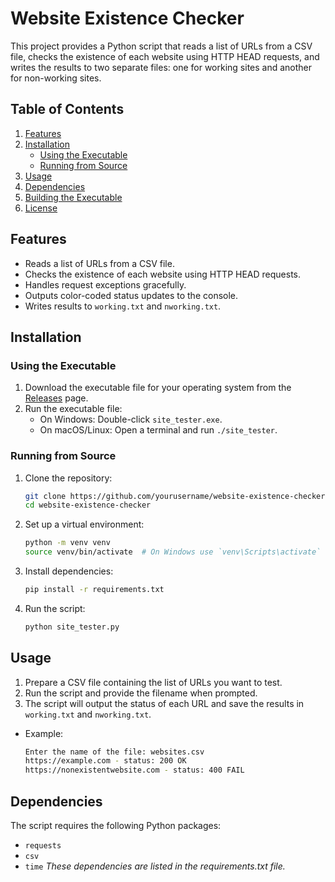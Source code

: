 # Website Existence Checker

This project provides a Python script that reads a list of URLs from a CSV file, checks the existence of each website using HTTP HEAD requests, and writes the results to two separate files: one for working sites and another for non-working sites.

## Table of Contents

1. [Features](#features)
2. [Installation](#installation)
    - [Using the Executable](#using-the-executable)
    - [Running from Source](#running-from-source)
3. [Usage](#usage)
4. [Dependencies](#dependencies)
5. [Building the Executable](#building-the-executable)
6. [License](#license)

## Features

- Reads a list of URLs from a CSV file.
- Checks the existence of each website using HTTP HEAD requests.
- Handles request exceptions gracefully.
- Outputs color-coded status updates to the console.
- Writes results to `working.txt` and `nworking.txt`.

## Installation

### Using the Executable

1. Download the executable file for your operating system from the [Releases](https://github.com/yourusername/website-existence-checker/releases) page.
2. Run the executable file:
    - On Windows: Double-click `site_tester.exe`.
    - On macOS/Linux: Open a terminal and run `./site_tester`.

### Running from Source

1. Clone the repository:
    ```bash
    git clone https://github.com/yourusername/website-existence-checker.git
    cd website-existence-checker
    ```

2. Set up a virtual environment:
    ```bash
    python -m venv venv
    source venv/bin/activate  # On Windows use `venv\Scripts\activate`
    ```

3. Install dependencies:
    ```bash
    pip install -r requirements.txt
    ```

4. Run the script:
    ```bash
    python site_tester.py
    ```

## Usage

1. Prepare a CSV file containing the list of URLs you want to test.
2. Run the script and provide the filename when prompted.
3. The script will output the status of each URL and save the results in `working.txt` and `nworking.txt`.

- Example:
    ```bash
    Enter the name of the file: websites.csv
    https://example.com - status: 200 OK
    https://nonexistentwebsite.com - status: 400 FAIL
    ```
## Dependencies
The script requires the following Python packages:

- `requests`
- `csv`
- `time`
*These dependencies are listed in the requirements.txt file.*

